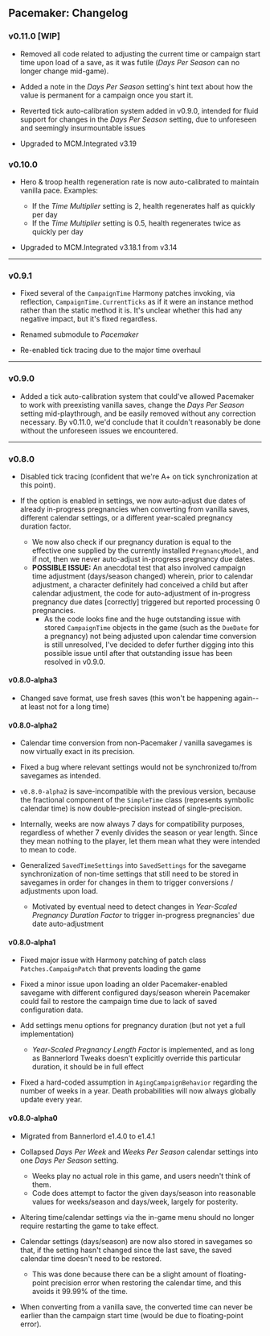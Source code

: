 ## Pacemaker: Changelog


### v0.11.0 [WIP]

- Removed all code related to adjusting the current time or campaign start time upon load of a save, as it was futile (*Days Per Season* can no longer change mid-game).

- Added a note in the *Days Per Season* setting's hint text about how the value is permanent for a campaign once you start it.

- Reverted tick auto-calibration system added in v0.9.0, intended for fluid support for changes in the *Days Per Season* setting, due to unforeseen and seemingly insurmountable issues

- Upgraded to MCM.Integrated v3.19


### v0.10.0

- Hero & troop health regeneration rate is now auto-calibrated to maintain vanilla pace. Examples:
  - If the *Time Multiplier* setting is 2, health regenerates half as quickly per day
  - If the *Time Multiplier* setting is 0.5, health regenerates twice as quickly per day

- Upgraded to MCM.Integrated v3.18.1 from v3.14

---

### v0.9.1

- Fixed several of the `CampaignTime` Harmony patches invoking, via reflection, `CampaignTime.CurrentTicks` as if it were an instance method rather than the static method it is. It's unclear whether this had any negative impact, but it's fixed regardless.

- Renamed submodule to _Pacemaker_

- Re-enabled tick tracing due to the major time overhaul

---

### v0.9.0

- Added a tick auto-calibration system that could've allowed Pacemaker to work with preexisting vanilla saves, change the *Days Per Season* setting mid-playthrough, and be easily removed without any correction necessary. By v0.11.0, we'd conclude that it couldn't reasonably be done without the unforeseen issues we encountered.

---

### v0.8.0

- Disabled tick tracing (confident that we're A+ on tick synchronization at this point).

- If the option is enabled in settings, we now auto-adjust due dates of already in-progress pregnancies when converting from vanilla saves, different calendar settings, or a different year-scaled pregnancy duration factor.
  - We now also check if our pregnancy duration is equal to the effective one supplied by the currently installed `PregnancyModel`, and if not, then we never auto-adjust in-progress pregnancy due dates.
  - **POSSIBLE ISSUE:** An anecdotal test that also involved campaign time adjustment (days/season changed) wherein, prior to calendar adjustment, a character definitely had conceived a child but after calendar adjustment, the code for auto-adjustment of in-progress pregnancy due dates [correctly] triggered but reported processing 0 pregnancies.
    - As the code looks fine and the huge outstanding issue with stored `CampaignTime` objects in the game (such as the `DueDate` for a pregnancy) not being adjusted upon calendar time conversion is still unresolved, I've decided to defer further digging into this possible issue until after that outstanding issue has been resolved in v0.9.0.

#### v0.8.0-alpha3

- Changed save format, use fresh saves (this won't be happening again-- at least not for a long time)

#### v0.8.0-alpha2

- Calendar time conversion from non-Pacemaker / vanilla savegames is now virtually exact in its precision.

- Fixed a bug where relevant settings would not be synchronized to/from savegames as intended.

- `v0.8.0-alpha2` is save-incompatible with the previous version, because the fractional component of the `SimpleTime` class (represents symbolic calendar time) is now double-precision instead of single-precision.

- Internally, weeks are now always 7 days for compatibility purposes, regardless of whether 7 evenly divides the season or year length. Since they mean nothing to the player, let them mean what they were intended to mean to code.

- Generalized `SavedTimeSettings` into `SavedSettings` for the savegame synchronization of non-time settings that still need to be stored in savegames in order for changes in them to trigger conversions / adjustments upon load.
  - Motivated by eventual need to detect changes in *Year-Scaled Pregnancy Duration Factor* to trigger in-progress pregnancies' due date auto-adjustment

#### v0.8.0-alpha1

- Fixed major issue with Harmony patching of patch class `Patches.CampaignPatch` that prevents loading the game

- Fixed a minor issue upon loading an older Pacemaker-enabled savegame with different configured days/season wherein Pacemaker could fail to restore the campaign time due to lack of saved configuration data.

- Add settings menu options for pregnancy duration (but not yet a full implementation)
  - *Year-Scaled Pregnancy Length Factor* is implemented, and as long as Bannerlord Tweaks doesn't explicitly override this particular duration, it should be in full effect

- Fixed a hard-coded assumption in `AgingCampaignBehavior` regarding the number of weeks in a year. Death probabilities will now always globally update every year.


#### v0.8.0-alpha0

- Migrated from Bannerlord e1.4.0 to e1.4.1

- Collapsed *Days Per Week* and *Weeks Per Season* calendar settings into one *Days Per Season* setting.
  - Weeks play no actual role in this game, and users needn't think of them.
  - Code does attempt to factor the given days/season into reasonable values for weeks/season and days/week, largely for posterity.

- Altering time/calendar settings via the in-game menu should no longer require restarting the game to take effect.

- Calendar settings (days/season) are now also stored in savegames so that, if the setting hasn't changed since the last save, the saved calendar time doesn't need to be restored.
  - This was done because there can be a slight amount of floating-point precision error when restoring the calendar time, and this avoids it 99.99% of the time.

- When converting from a vanilla save, the converted time can never be earlier than the campaign start time (would be due to floating-point error).
